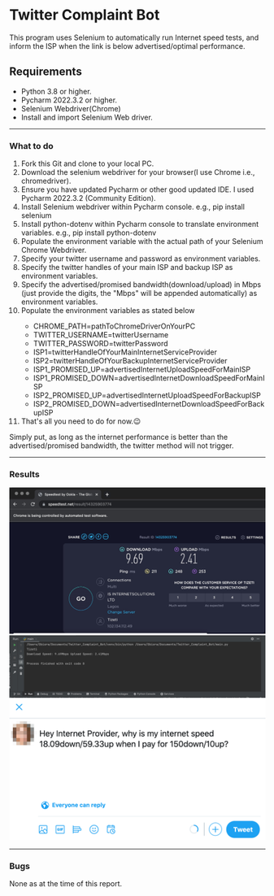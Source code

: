 <h1>Twitter Complaint Bot</h1>
This program uses Selenium to automatically run Internet speed tests, and inform the ISP when the link is below advertised/optimal performance. <br>

<h2>Requirements</h2>
<ul>
  <li>Python 3.8 or higher.</li>
  <li>Pycharm 2022.3.2 or higher.</li>
  <li>Selenium Webdriver(Chrome)</li>
  <li>Install and import Selenium Web driver.</li>
</ul>
<hr>
<h3>What to do</h3>
<ol>
  <li>Fork this Git and clone to your local PC.</li>
  <li>Download the selenium webdriver for your browser(I use Chrome i.e., chromedriver).</li>
  <li>Ensure you have updated Pycharm or other good updated IDE. I used Pycharm 2022.3.2 (Community Edition).</li>
  <li>Install Selenium webdriver within Pycharm console. e.g., pip install selenium</li>
  <li>Install python-dotenv within Pycharm console to translate environment variables. e.g., pip install python-dotenv</li>
  <li>Populate the environment variable with the actual path of your Selenium Chrome Webdriver.</li>
  <li>Specify your twitter username and password as environment variables.</li>
  <li>Specify the twitter handles of your main ISP and backup ISP as environment variables.</li>
  <li>Specify the advertised/promised bandwidth(download/upload) in Mbps (just provide the digits, the "Mbps" will be appended automatically) as environment variables.</li>
  <li>Populate the environment variables as stated below</li>
  <ul>
    <li>CHROME_PATH=pathToChromeDriverOnYourPC</li>
    <li>TWITTER_USERNAME=twitterUsername</li>
    <li>TWITTER_PASSWORD=twitterPassword</li>
    <li>ISP1=twitterHandleOfYourMainInternetServiceProvider</li>
    <li>ISP2=twitterHandleOfYourBackupInternetServiceProvider</li>
    <li>ISP1_PROMISED_UP=advertisedInternetUploadSpeedForMainISP</li>
    <li>ISP1_PROMISED_DOWN=advertisedInternetDownloadSpeedForMainISP</li>
    <li>ISP2_PROMISED_UP=advertisedInternetUploadSpeedForBackupISP</li>
    <li>ISP2_PROMISED_DOWN=advertisedInternetDownloadSpeedForBackupISP</li>
  </ul>
  <li>That's all you need to do for now.😉</li>
</ol>
<p>Simply put, as long as the internet performance is better than the advertised/promised bandwidth, the twitter method will not trigger.</p>
<hr>
<h3>Results</h3>
<img src="https://raw.githubusercontent.com/obiora789/Portfolio/obiora789-patch-2/Snap1.jpg" alt="speedTestResults.jpg">
<img src="https://raw.githubusercontent.com/obiora789/Portfolio/obiora789-patch-2/Snap2.jpg" alt="evidenceOfScrappedSpeedTestData.jpg">
<img src="https://raw.githubusercontent.com/obiora789/Portfolio/obiora789-patch-2/Snap3.png" alt="complainTweet.jpg">

<hr>
<h3>Bugs</h3>
<p>None as at the time of this report.</p>
